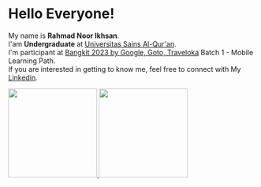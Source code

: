 # Hello Everyone! 

My name is **Rahmad Noor Ikhsan**.\
I'am **Undergraduate** at [Universitas Sains Al-Qur'an](https://unsiq.ac.id/).\
I'm participant at [Bangkit 2023 by Google, Goto, Traveloka](https://www.dicoding.com/programs/bangkit) Batch 1 - Mobile Learning Path.\
If you are interested in getting to know me, feel free to connect with My [Linkedin](https://www.linkedin.com/in/rahmad-noor-ikhsan-b40747221/).

<p align="left">
<a href="https://github.com/rahmadnoorikhsan">
  <img height="180em" src="https://github-readme-stats-eight-theta.vercel.app/api?username=rahmadnoorikhsan&show_icons=true&theme=algolia&include_all_commits=true&count_private=true"/>
  <img height="180em" src="https://github-readme-stats-eight-theta.vercel.app/api/top-langs/?username=rahmadnoorikhsan&layout=compact&langs_count=8&theme=algolia"/>
</a>
</p>

